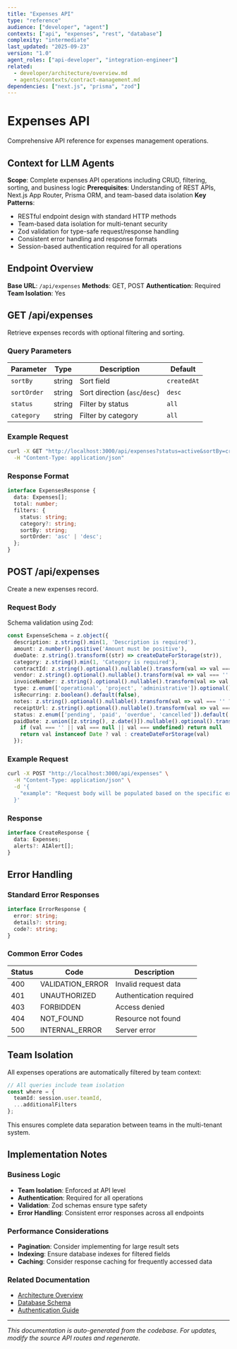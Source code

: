 ```yaml
---
title: "Expenses API"
type: "reference"
audience: ["developer", "agent"]
contexts: ["api", "expenses", "rest", "database"]
complexity: "intermediate"
last_updated: "2025-09-23"
version: "1.0"
agent_roles: ["api-developer", "integration-engineer"]
related:
  - developer/architecture/overview.md
  - agents/contexts/contract-management.md
dependencies: ["next.js", "prisma", "zod"]
---
```


# Expenses API

Comprehensive API reference for expenses management operations.

## Context for LLM Agents

**Scope**: Complete expenses API operations including CRUD, filtering, sorting, and business logic
**Prerequisites**: Understanding of REST APIs, Next.js App Router, Prisma ORM, and team-based data isolation
**Key Patterns**:
- RESTful endpoint design with standard HTTP methods
- Team-based data isolation for multi-tenant security
- Zod validation for type-safe request/response handling
- Consistent error handling and response formats
- Session-based authentication required for all operations

## Endpoint Overview

**Base URL**: `/api/expenses`
**Methods**: GET, POST
**Authentication**: Required
**Team Isolation**: Yes


## GET /api/expenses

Retrieve expenses records with optional filtering and sorting.

### Query Parameters

| Parameter | Type | Description | Default |
|-----------|------|-------------|---------|
| `sortBy` | string | Sort field | `createdAt` |
| `sortOrder` | string | Sort direction (`asc`/`desc`) | `desc` |
| `status` | string | Filter by status | `all` |
| `category` | string | Filter by category | `all` |

### Example Request

```bash
curl -X GET "http://localhost:3000/api/expenses?status=active&sortBy=createdAt&sortOrder=desc" \
  -H "Content-Type: application/json"
```

### Response Format

```typescript
interface ExpensesResponse {
  data: Expenses[];
  total: number;
  filters: {
    status: string;
    category?: string;
    sortBy: string;
    sortOrder: 'asc' | 'desc';
  };
}
```



## POST /api/expenses

Create a new expenses record.

### Request Body


Schema validation using Zod:

```typescript
const ExpenseSchema = z.object({
  description: z.string().min(1, 'Description is required'),
  amount: z.number().positive('Amount must be positive'),
  dueDate: z.string().transform((str) => createDateForStorage(str)),
  category: z.string().min(1, 'Category is required'),
  contractId: z.string().optional().nullable().transform(val => val === '' ? null : val),
  vendor: z.string().optional().nullable().transform(val => val === '' ? null : val),
  invoiceNumber: z.string().optional().nullable().transform(val => val === '' ? null : val),
  type: z.enum(['operational', 'project', 'administrative']).optional().nullable(),
  isRecurring: z.boolean().default(false),
  notes: z.string().optional().nullable().transform(val => val === '' ? null : val),
  receiptUrl: z.string().optional().nullable().transform(val => val === '' ? null : val),
  status: z.enum(['pending', 'paid', 'overdue', 'cancelled']).default('pending'),
  paidDate: z.union([z.string(), z.date()]).nullable().optional().transform(val => {
    if (val === '' || val === null || val === undefined) return null
    return val instanceof Date ? val : createDateForStorage(val)
  });
```


### Example Request

```bash
curl -X POST "http://localhost:3000/api/expenses" \
  -H "Content-Type: application/json" \
  -d '{
    "example": "Request body will be populated based on the specific expenses schema"
  }'
```

### Response

```typescript
interface CreateResponse {
  data: Expenses;
  alerts?: AIAlert[];
}
```






## Error Handling

### Standard Error Responses

```typescript
interface ErrorResponse {
  error: string;
  details?: string;
  code?: string;
}
```

### Common Error Codes

| Status | Code | Description |
|--------|------|-------------|
| 400 | VALIDATION_ERROR | Invalid request data |
| 401 | UNAUTHORIZED | Authentication required |
| 403 | FORBIDDEN | Access denied |
| 404 | NOT_FOUND | Resource not found |
| 500 | INTERNAL_ERROR | Server error |


## Team Isolation

All expenses operations are automatically filtered by team context:

```typescript
// All queries include team isolation
const where = {
  teamId: session.user.teamId,
  ...additionalFilters
};
```

This ensures complete data separation between teams in the multi-tenant system.


## Implementation Notes

### Business Logic
- **Team Isolation**: Enforced at API level
- **Authentication**: Required for all operations
- **Validation**: Zod schemas ensure type safety
- **Error Handling**: Consistent error responses across all endpoints

### Performance Considerations
- **Pagination**: Consider implementing for large result sets
- **Indexing**: Ensure database indexes for filtered fields
- **Caching**: Consider response caching for frequently accessed data

### Related Documentation
- [Architecture Overview](../../developer/architecture/overview.md)
- [Database Schema](../../developer/architecture/database.md)
- [Authentication Guide](../../developer/authentication.md)

---

*This documentation is auto-generated from the codebase. For updates, modify the source API routes and regenerate.*